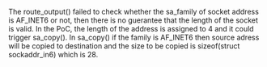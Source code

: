 

The route_output() failed to check whether the sa_family of socket address is AF_INET6 or not, then there is no guerantee that the length of the socket is valid.
In the PoC, the length of the address is assigned to 4 and it could trigger sa_copy(). In sa_copy() if the family is AF_INET6 then source adress will be copied to destination and the size to be copied is sizeof(struct sockaddr_in6) which is 28.
